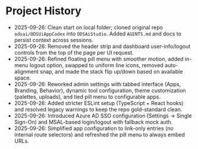 # Project History

- 2025-09-26: Clean start on local folder; cloned original repo `odsai/ODSUiAppCodex` into `ODSAiStudio`. Added `AGENTS.md` and docs to persist context across sessions.
- 2025-09-26: Removed the header strip and dashboard user-info/logout controls from the top of the page per UI request.
- 2025-09-26: Refined floating pill menu with smoother motion, added in-menu logout option, swapped to uniform line icons, removed auto-alignment snap, and made the stack flip up/down based on available space.
- 2025-09-26: Reworked admin settings with tabbed interface (Apps, Branding, Behavior), dynamic tool configuration, theme customization (palettes, uploads), and tied pill menu to configurable apps.
- 2025-09-26: Added stricter ESLint setup (TypeScript + React hooks) and resolved legacy warnings to keep the repo gold-standard clean.
- 2025-09-26: Introduced Azure AD SSO configuration (Settings → Single Sign-On) and MSAL-based login/logout with fallback mock auth.
- 2025-09-26: Simplified app configuration to link-only entries (no internal route selectors) and refreshed the pill menu to always embed URLs.
